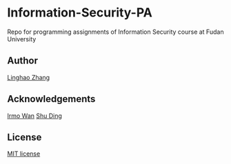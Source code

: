 # Information-Security-PA
Repo for programming assignments of Information Security course at Fudan University

## Author
[Linghao Zhang](https://github.com/dnc1994)

## Acknowledgements
[Irmo Wan](https://github.com/irmowan)
[Shu Ding](https://github.com/quietshu)

## License
[MIT license](https://github.com/dnc1994/Information-Security-PA/blob/master/LICENSE)